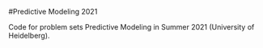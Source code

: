 #Predictive Modeling 2021

Code for problem sets Predictive Modeling in Summer 2021 (University of Heidelberg).